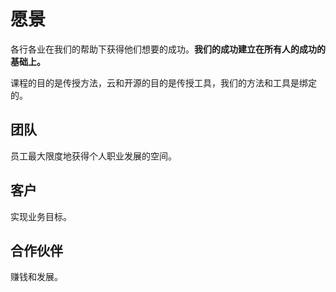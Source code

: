 # 愿景

各行各业在我们的帮助下获得他们想要的成功。**我们的成功建立在所有人的成功的基础上。**

课程的目的是传授方法，云和开源的目的是传授工具，我们的方法和工具是绑定的。

## 团队

员工最大限度地获得个人职业发展的空间。

## 客户

实现业务目标。

## 合作伙伴

赚钱和发展。
